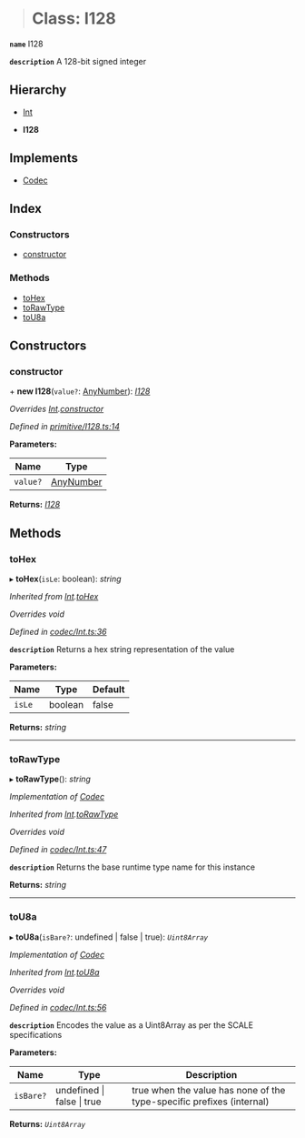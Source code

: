 > # Class: I128

**`name`** I128

**`description`** 
A 128-bit signed integer

## Hierarchy

  * [Int](_codec_int_.int.md)

  * **I128**

## Implements

* [Codec](../interfaces/_types_.codec.md)

## Index

### Constructors

* [constructor](_primitive_i128_.i128.md#constructor)

### Methods

* [toHex](_primitive_i128_.i128.md#tohex)
* [toRawType](_primitive_i128_.i128.md#torawtype)
* [toU8a](_primitive_i128_.i128.md#tou8a)

## Constructors

###  constructor

\+ **new I128**(`value?`: [AnyNumber](../modules/_types_.md#anynumber)): *[I128](_primitive_i128_.i128.md)*

*Overrides [Int](_codec_int_.int.md).[constructor](_codec_int_.int.md#constructor)*

*Defined in [primitive/I128.ts:14](https://github.com/polkadot-js/api/blob/1b94f0c/packages/types/src/primitive/I128.ts#L14)*

**Parameters:**

Name | Type |
------ | ------ |
`value?` | [AnyNumber](../modules/_types_.md#anynumber) |

**Returns:** *[I128](_primitive_i128_.i128.md)*

## Methods

###  toHex

▸ **toHex**(`isLe`: boolean): *string*

*Inherited from [Int](_codec_int_.int.md).[toHex](_codec_int_.int.md#tohex)*

*Overrides void*

*Defined in [codec/Int.ts:36](https://github.com/polkadot-js/api/blob/1b94f0c/packages/types/src/codec/Int.ts#L36)*

**`description`** Returns a hex string representation of the value

**Parameters:**

Name | Type | Default |
------ | ------ | ------ |
`isLe` | boolean | false |

**Returns:** *string*

___

###  toRawType

▸ **toRawType**(): *string*

*Implementation of [Codec](../interfaces/_types_.codec.md)*

*Inherited from [Int](_codec_int_.int.md).[toRawType](_codec_int_.int.md#torawtype)*

*Overrides void*

*Defined in [codec/Int.ts:47](https://github.com/polkadot-js/api/blob/1b94f0c/packages/types/src/codec/Int.ts#L47)*

**`description`** Returns the base runtime type name for this instance

**Returns:** *string*

___

###  toU8a

▸ **toU8a**(`isBare?`: undefined | false | true): *`Uint8Array`*

*Implementation of [Codec](../interfaces/_types_.codec.md)*

*Inherited from [Int](_codec_int_.int.md).[toU8a](_codec_int_.int.md#tou8a)*

*Overrides void*

*Defined in [codec/Int.ts:56](https://github.com/polkadot-js/api/blob/1b94f0c/packages/types/src/codec/Int.ts#L56)*

**`description`** Encodes the value as a Uint8Array as per the SCALE specifications

**Parameters:**

Name | Type | Description |
------ | ------ | ------ |
`isBare?` | undefined \| false \| true | true when the value has none of the type-specific prefixes (internal)  |

**Returns:** *`Uint8Array`*